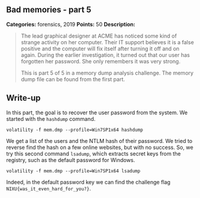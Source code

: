 ## Bad memories - part 5

**Categories:** forensics, 2019
**Points:** 50
**Description:**

>  The lead graphical designer at ACME has noticed some kind of strange
>  activity on her computer. Their IT support believes it is a false
>  positive and the computer will fix itself after turning it off and 
>  on again. During the earlier investigation, it turned out that our
>  user has forgotten her password. She only remembers it was very strong.
>  
>  
>  This is part 5 of 5 in a
>  memory dump analysis challenge.
>  The memory dump file can be found from the first part.


## Write-up

In this part, the goal is to recover the user password from the system. We started with the `hashdump` command.

```
volatility -f mem.dmp --profile=Win7SP1x64 hashdump
```

We get a list of the users and the NTLM hash of their password. We tried to reverse find the hash on a few online websites, but with no success. So, we try this second command `lsadump`, which extracts secret keys from the registry, such as the default password for Windows.

```
volatility -f mem.dmp --profile=Win7SP1x64 lsadump
```

Indeed, in the default password key we can find the challenge flag `NIXU{was_it_even_hard_for_you?}`.

